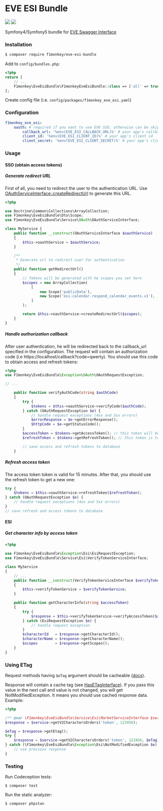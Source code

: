 # EVE ESI Bundle
![](https://github.com/f1monkey/eve-esi-bundle/workflows/Tests/badge.svg) ![](https://img.shields.io/github/v/tag/f1monkey/eve-esi-bundle)

Symfony4/Symfony5 bundle for [EVE Swagger Interface](https://esi.evetech.net)

### Installation

```bash
$ composer require f1monkey/eve-esi-bundle
```
Add to `config/bundles.php`:
```php
<?php
return [
    // ...
    F1monkey\EveEsiBundle\F1monkeyEveEsiBundle::class => ['all' => true],
];
```
Create config file (i.e. `config/packages/f1monkey_eve_esi.yaml`)

### Configuration

```yaml
f1monkey_eve_esi:
    oauth: # required if you want to use EVE SSO, otherwise can be skipped
        callback_url: '%env(EVE_ESI_CALLBACK_URL)%' # your app's callback url (same as in your application settings)
        client_id: '%env(EVE_ESI_CLIENT_ID)%' # your app's client id
        client_secret: '%env(EVE_ESI_CLIENT_SECRET)%' # your app's client secret
```

### Usage

#### SSO (obtain access tokens)

##### Generate redirect URL

First of all, you need to redirect the user to the authentication URL.
Use [OAuthServiceInterface::createRedirectUrl](./src/Service/OAuth/OAuthServiceInterface.php) to generate this URL.

```php
<?php

use Doctrine\Common\Collections\ArrayCollection;
use F1monkey\EveEsiBundle\Dto\Scope;
use F1monkey\EveEsiBundle\Service\OAuth\OAuthServiceInterface;

class MyService {
    public function __construct(OAuthServiceInterface $oauthService)
    {
        $this->oauthService = $oauthService;
    }

    /**
     * Generate url to redirect user for authentication
     */
    public function getRedirectUrl()
    {
        // Tokens will be generated with he scopes you set here
        $scopes = new ArrayCollection(
            [
                new Scope('publicData'),
                new Scope('esi-calendar.respond_calendar_events.v1'),
            ]
        );

        return $this->oauthService->createRedirectUrl($scopes);
    }
}
```

##### Handle authorization callback

After user authentication, he will be redirected back to the callback_url specified in the configuration.
The request will contain an authorization code (i.e https://localhost/callback?code=qwerty).
You should use this code to obtain access and refresh tokens:

```php
<?php
use F1monkey\EveEsiBundle\Exception\OAuth\OAuthRequestException;

// ...

    public function verifyAuthCode(string $authCode)
    {
        try {
            $tokens = $this->oauthService->verifyCode($authCode);
        } catch (OAuthRequestException $e) {
            // handle request exceptions (4xx and 5xx errors)
            $errorResponse = $e->getErrorResponse();
            $httpCode = $e->getStatusCode();
        }
        $accessToken = $tokens->getAccessToken(); // this token will be used in ESI methods (https://esi.evetech.net)
        $refreshToken = $tokens->getRefreshToken(); // this token is to get a new accessToken when it is expired (@see next method)

        // save access and refresh tokens to database
    }
```
##### Refresh access token
The access token token is valid for 15 minutes.
After that, you should use the refresh token to get a new one:
```php
try {
    $tokens = $this->oauthService->refreshToken($refreshToken);
} catch (OAuthRequestException $e) {
    // handle request exceptions (4xx and 5xx errors)
}
// save refresh and access tokens to database
```

#### ESI

##### Get character info by access token
```php
<?php

use F1monkey\EveEsiBundle\Exception\Esi\EsiRequestException;
use F1monkey\EveEsiBundle\Service\Esi\VerifyTokenServiceInterface;

class MyService
{
    // ...
    public function __construct(VerifyTokenServiceInterface $verifyTokenService)
    {
        $this->verifyTokenService = $verifyTokenService;
    }

    public function getCharacterInfo(string $accessToken)
    {
        try {
            $response = $this->verifyTokenService->verifyAccessToken($accessToken);
        } catch (EsiRequestException $e) {
            // handle request exception
        }
        $characterId   = $response->getCharacterId();
        $characterName = $response->getCharacterName();
        $scopes        = $response->getScopes();
    }
}
```

### Using ETag

Request methods having `$eTag` argument should be cacheable ([docs](https://developers.eveonline.com/blog/article/esi-etag-best-practices)).

Response will contain a cache tag (see [HasETagInterface](./src/Dto/Esi/Response/HasETagInterface.php)).
If you pass this value in the next call and value is not changed, you will get NotModifiedException. It means you should use cached response data.
Example:
```php
<?php

/** @var \F1monkey\EveEsiBundle\Service\Esi\MarketServiceInterface $service */
$response = $service->getV2CharactersOrders('token', 123456);

$eTag = $response->getEtag();
try {
    $response = $service->getV2CharactersOrders('token', 123456, $eTag);
} catch (\F1monkey\EveEsiBundle\Exception\Esi\NotModifiedException $e) {
    // use previous response
}
```
### Testing

Run Codeception tests:
```
$ composer test
```
Run the static analyzer:
```
$ composer phpstan
```
